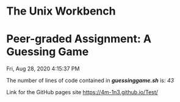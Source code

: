 # The Unix Workbench
# Peer-graded Assignment: A Guessing Game
Fri, Aug 28, 2020  4:15:37 PM

The number of lines of code contained in ***guessinggame.sh*** is: *43* 

Link for the GitHub pages site https://4m-1n3.github.io/Test/ 
